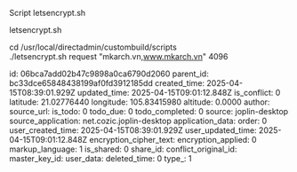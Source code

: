 Script letsencrypt.sh

letsencrypt.sh

cd /usr/local/directadmin/custombuild/scripts  
./letsencrypt.sh request "mkarch.vn,www.mkarch.vn" 4096

id: 06bca7add02b47c9898a0ca6790d2060
parent_id: bc33dce65848438199af0fd3912185dd
created_time: 2025-04-15T08:39:01.929Z
updated_time: 2025-04-15T09:01:12.848Z
is_conflict: 0
latitude: 21.02776440
longitude: 105.83415980
altitude: 0.0000
author: 
source_url: 
is_todo: 0
todo_due: 0
todo_completed: 0
source: joplin-desktop
source_application: net.cozic.joplin-desktop
application_data: 
order: 0
user_created_time: 2025-04-15T08:39:01.929Z
user_updated_time: 2025-04-15T09:01:12.848Z
encryption_cipher_text: 
encryption_applied: 0
markup_language: 1
is_shared: 0
share_id: 
conflict_original_id: 
master_key_id: 
user_data: 
deleted_time: 0
type_: 1